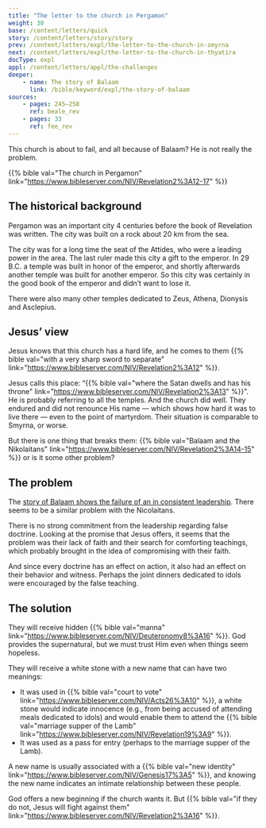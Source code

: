 ```yaml
---
title: "The letter to the church in Pergamon"
weight: 30
base: /content/letters/quick
story: /content/letters/story/story
prev: /content/letters/expl/the-letter-to-the-church-in-smyrna
next: /content/letters/expl/the-letter-to-the-church-in-thyatira
docType: expl
appl: /content/letters/appl/the-challenges
deeper:
    - name: The story of Balaam
      link: /bible/keyword/expl/the-story-of-balaam
sources: 
    - pages: 245–258
      ref: beale_rev
    - pages: 33
      ref: fee_rev
---
```


This church is about to fail, and all because of Balaam? He is not really the problem.

{{% bible val="The church in Pergamon" link="https://www.bibleserver.com/NIV/Revelation2%3A12-17" %}}

## The historical background

<a name="1d2e"></a>
Pergamon was an important city 4 centuries before the book of Revelation was written. The city was built on a rock about 20 km from the sea.

The city was for a long time the seat of the Attides, who were a leading power in the area. The last ruler made this city a gift to the emperor. In 29 B.C. a temple was built in honor of the emperor, and shortly afterwards another temple was built for another emperor. So this city was certainly in the good book of the emperor and didn’t want to lose it.

There were also many other temples dedicated to Zeus, Athena, Dionysis and Asclepius.

## Jesus’ view

<a name="84e8"></a>
Jesus knows that this church has a hard life, and he comes to them {{% bible val="with a very sharp sword to separate" link="https://www.bibleserver.com/NIV/Revelation2%3A12" %}}.

Jesus calls this place: “{{% bible val="where the Satan dwells and has his throne" link="https://www.bibleserver.com/NIV/Revelation2%3A13" %}}”. He is probably referring to all the temples. And the church did well. They endured and did not renounce His name — which shows how hard it was to live there — even to the point of martyrdom. Their situation is comparable to Smyrna, or worse.

But there is one thing that breaks them: {{% bible val="Balaam and the Nikolaitans" link="https://www.bibleserver.com/NIV/Revelation2%3A14-15" %}} or is it some other problem?

## The problem

<a name="607a"></a>
The [story of Balaam shows the failure of an in consistent leadership](/bible/keyword/expl/the-story-of-balaam). There seems to be a similar problem with the Nicolaitans.

There is no strong commitment from the leadership regarding false doctrine. Looking at the promise that Jesus offers, it seems that the problem was their lack of faith and their search for comforting teachings, which probably brought in the idea of compromising with their faith.

And since every doctrine has an effect on action, it also had an effect on their behavior and witness. Perhaps the joint dinners dedicated to idols were encouraged by the false teaching.

## The solution

<a name="72a9"></a>
They will receive hidden {{% bible val="manna" link="https://www.bibleserver.com/NIV/Deuteronomy8%3A16" %}}. God provides the supernatural, but we must trust Him even when things seem hopeless.

They will receive a white stone with a new name that can have two meanings:

- It was used in {{% bible val="court to vote" link="https://www.bibleserver.com/NIV/Acts26%3A10" %}}, a white stone would indicate innocence (e.g., from being accused of attending meals dedicated to idols) and would enable them to attend the {{% bible val="marriage supper of the Lamb" link="https://www.bibleserver.com/NIV/Revelation19%3A9" %}}.
- It was used as a pass for entry (perhaps to the marriage supper of the Lamb).

A new name is usually associated with a {{% bible val="new identity" link="https://www.bibleserver.com/NIV/Genesis17%3A5" %}}, and knowing the new name indicates an intimate relationship between these people.

God offers a new beginning if the church wants it. But {{% bible val="if they do not, Jesus will fight against them" link="https://www.bibleserver.com/NIV/Revelation2%3A16" %}}.
